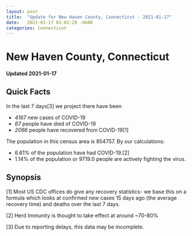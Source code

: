 ```yaml
---
layout: post
title:  "Update for New Haven County, Connecticut - 2021-01-17"
date:   2021-01-17 01:01:29 -0600
categories: Connecticut
---
```


# New Haven County, Connecticut
#### Updated 2021-01-17

## Quick Facts

In the last 7 days[3] we project there have been
- *4167* new cases of COVID-19
- *67* people have died of COVID-19
- *2066* people have recovered from COVID-19[1]

The population in this census area is 854757. By our calculations:
- 6.61% of the population have had COVID-19.[2]
- 1.14% of the population or 9719.0 people are actively fighting the virus.

## Synopsis




[1] Most US CDC offices do give any recovery statistics- we base this on a formula which looks at confirmed new cases
15 days ago (the average recovery time) and deaths over the last 7 days.

[2] Herd Immunity is thought to take effect at around ~70-80%

[3] Due to reporting delays, this data may be incomplete.
 
    